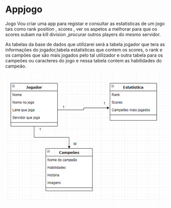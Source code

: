 # Appjogo
Jogo
Vou criar uma app para registar e consultar as estatisticas de um jogo tais como rank position , scores , 
ver os aspetos a melhorar para que os scores subam na kill division ,procurar outros players
do mesmo servidor.

As tabelas da base de dados que utilizarei será a tabela jogador que tera as informações do jogador,tabela estatísticas que contem os scores, o rank e os campões que são mais jogados pelo tal utilizador e outra tabela para os campeões ou caracteres do jogo e nessa tabela contem as habilidades do campeão.

![alt text](https://github.com/leocostaa/Appjogo/blob/master/Capturar1.PNG)
